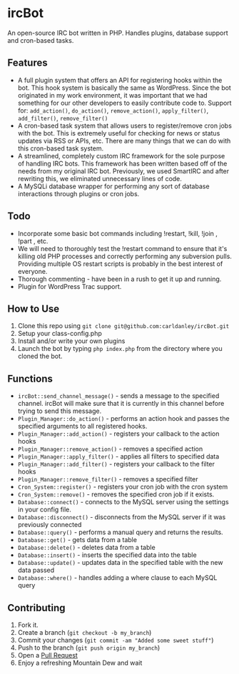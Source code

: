 ircBot
======

An open-source IRC bot written in PHP. Handles plugins, database support and cron-based tasks.

Features
--------

* A full plugin system that offers an API for registering hooks within the bot. This hook system is basically the same as WordPress. Since the bot originated in my work environment, it was important that we had something for our other developers to easily contribute code to. Support for: `add_action()`, `do_action()`, `remove_action()`, `apply_filter()`, `add_filter()`, `remove_filter()`
* A cron-based task system that allows users to register/remove cron jobs with the bot. This is extremely useful for checking for news or status updates via RSS or APIs, etc. There are many things that we can do with this cron-based task system.
* A streamlined, completely custom IRC framework for the sole purpose of handling IRC bots. This framework has been written based off of the needs from my original IRC bot. Previously, we used SmartIRC and after rewriting this, we eliminated unnecessary lines of code.
* A MySQLi database wrapper for performing any sort of database interactions through plugins or cron jobs.

Todo
----

* Incorporate some basic bot commands including !restart, !kill, !join <channel>, !part <channel>, etc.
* We will need to thoroughly test the !restart command to ensure that it's killing old PHP processes and correctly performing any subversion pulls. Providing multiple OS restart scripts is probably in the best interest of everyone.
* Thorough commenting - have been in a rush to get it up and running.
* Plugin for WordPress Trac support.

How to Use
----------

1. Clone this repo using `git clone git@github.com:carldanley/ircBot.git`
1. Setup your class-config.php
1. Install and/or write your own plugins
1. Launch the bot by typing `php index.php` from the directory where you cloned the bot.

Functions
----------

* `ircBot::send_channel_message()` - sends a message to the specified channel. ircBot will make sure that it is currently in this channel before trying to send this message.
* `Plugin_Manager::do_action()` - performs an action hook and passes the specified arguments to all registered hooks.
* `Plugin_Manager::add_action()` - registers your callback to the action hooks
* `Plugin_Manager::remove_action()` - removes a specified action
* `Plugin_Manager::apply_filter()` - applies all filters to specified data
* `Plugin_Manager::add_filter()` - registers your callback to the filter hooks
* `Plugin_Manager::remove_filter()` - removes a specified filter
* `Cron_System::register()` - registers your cron job with the cron system
* `Cron_System::remove()` - removes the specified cron job if it exists.
* `Database::connect()` - connects to the MySQL server using the settings in your config file.
* `Database::disconnect()` - disconnects from the MySQL server if it was previously connected
* `Database::query()` - performs a manual query and returns the results.
* `Database::get()` - gets data from a table
* `Database::delete()` - deletes data from a table
* `Database::insert()` - inserts the specified data into the table
* `Database::update()` - updates data in the specified table with the new data passed
* `Database::where()` - handles adding a where clause to each MySQL query


Contributing
------------

1. Fork it.
2. Create a branch (`git checkout -b my_branch`)
3. Commit your changes (`git commit -am "Added some sweet stuff"`)
4. Push to the branch (`git push origin my_branch`)
5. Open a [Pull Request][1]
6. Enjoy a refreshing Mountain Dew and wait

[1]: https://github.com/carldanley/ircBot/pulls
